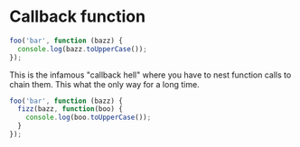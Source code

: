# Callback function

```javascript
foo('bar', function (bazz) {
  console.log(bazz.toUpperCase());
});
```

This is the infamous "callback hell" where you have to nest function calls to chain them. This what the only way for a long time.

```javascript
foo('bar', function (bazz) {
  fizz(bazz, function(boo) {
    console.log(boo.toUpperCase());
  }
});
```
